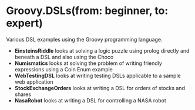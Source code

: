 Groovy.DSLs(from: beginner, to: expert)
=======================================

Various DSL examples using the Groovy programming language.

* __EinsteinsRiddle__ looks at solving a logic puzzle using prolog directly and beneath a DSL and also using the Choco
* __Numismatics__ looks at solving the problem of writing friendly expressions using a Coin Enum example
* __WebTestingDSL__ looks at writing testing DSLs applicable to a sample web application
* __StockExchangeOrders__ looks at writing a DSL for orders of stocks and shares
* __NasaRobot__ looks at writing a DSL for controlling a NASA robot
